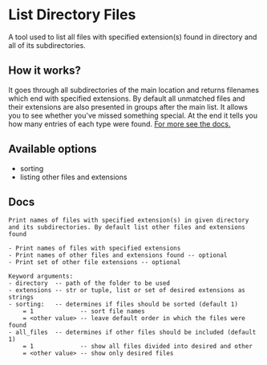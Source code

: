# List Directory Files

A tool used to list all files with specified extension(s) found in directory and all of its subdirectories.

## How it works?
It goes through all subdirectories of the main location and returns filenames which end with specified extensions.
By default all unmatched files and their extensions are also presented in groups after the main list. It allows you
to see whether you've missed something special. At the end it tells you how many entries of each type were found.
[For more see the docs.](#docs)

## Available options
* sorting
* listing other files and extensions

## Docs
    Print names of files with specified extension(s) in given directory
    and its subdirectories. By default list other files and extensions found

    - Print names of files with specified extensions
    - Print names of other files and extensions found -- optional
    - Print set of other file extensions -- optional

    Keyword arguments:
    - directory  -- path of the folder to be used
    - extensions -- str or tuple, list or set of desired extensions as strings
    - sorting:   -- determines if files should be sorted (default 1)
        = 1             -- sort file names
        = <other value> -- leave default order in which the files were found
    - all_files  -- determines if other files should be included (default 1)
        = 1             -- show all files divided into desired and other
        = <other value> -- show only desired files
    

